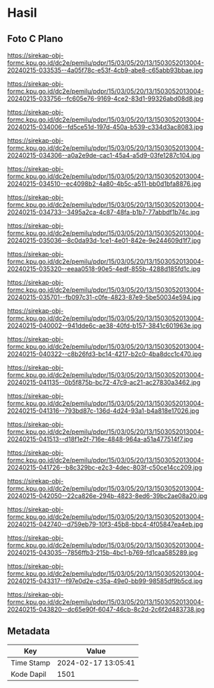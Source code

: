 # Hasil

## Foto C Plano

https://sirekap-obj-formc.kpu.go.id/dc2e/pemilu/pdpr/15/03/05/20/13/1503052013004-20240215-033535--4a05f78c-e53f-4cb9-abe8-c65abb93bbae.jpg

https://sirekap-obj-formc.kpu.go.id/dc2e/pemilu/pdpr/15/03/05/20/13/1503052013004-20240215-033756--fc605e76-9169-4ce2-83d1-99326abd08d8.jpg

https://sirekap-obj-formc.kpu.go.id/dc2e/pemilu/pdpr/15/03/05/20/13/1503052013004-20240215-034006--fd5ce51d-197d-450a-b539-c334d3ac8083.jpg

https://sirekap-obj-formc.kpu.go.id/dc2e/pemilu/pdpr/15/03/05/20/13/1503052013004-20240215-034306--a0a2e9de-cac1-45a4-a5d9-03fe1287c104.jpg

https://sirekap-obj-formc.kpu.go.id/dc2e/pemilu/pdpr/15/03/05/20/13/1503052013004-20240215-034510--ec4098b2-4a80-4b5c-a511-bb0d1bfa8876.jpg

https://sirekap-obj-formc.kpu.go.id/dc2e/pemilu/pdpr/15/03/05/20/13/1503052013004-20240215-034733--3495a2ca-4c87-48fa-b1b7-77abbdf1b74c.jpg

https://sirekap-obj-formc.kpu.go.id/dc2e/pemilu/pdpr/15/03/05/20/13/1503052013004-20240215-035036--8c0da93d-1ce1-4e01-842e-9e244609d1f7.jpg

https://sirekap-obj-formc.kpu.go.id/dc2e/pemilu/pdpr/15/03/05/20/13/1503052013004-20240215-035320--eeaa0518-90e5-4edf-855b-4288d185fd1c.jpg

https://sirekap-obj-formc.kpu.go.id/dc2e/pemilu/pdpr/15/03/05/20/13/1503052013004-20240215-035701--fb097c31-c0fe-4823-87e9-5be50034e594.jpg

https://sirekap-obj-formc.kpu.go.id/dc2e/pemilu/pdpr/15/03/05/20/13/1503052013004-20240215-040002--941dde6c-ae38-40fd-b157-3841c601963e.jpg

https://sirekap-obj-formc.kpu.go.id/dc2e/pemilu/pdpr/15/03/05/20/13/1503052013004-20240215-040322--c8b26fd3-bc14-4217-b2c0-4ba8dcc1c470.jpg

https://sirekap-obj-formc.kpu.go.id/dc2e/pemilu/pdpr/15/03/05/20/13/1503052013004-20240215-041135--0b5f875b-bc72-47c9-ac21-ac27830a3462.jpg

https://sirekap-obj-formc.kpu.go.id/dc2e/pemilu/pdpr/15/03/05/20/13/1503052013004-20240215-041316--793bd87c-136d-4d24-93a1-b4a818e17026.jpg

https://sirekap-obj-formc.kpu.go.id/dc2e/pemilu/pdpr/15/03/05/20/13/1503052013004-20240215-041513--d18f1e2f-716e-4848-964a-a51a477514f7.jpg

https://sirekap-obj-formc.kpu.go.id/dc2e/pemilu/pdpr/15/03/05/20/13/1503052013004-20240215-041726--b8c329bc-e2c3-4dec-803f-c50ce14cc209.jpg

https://sirekap-obj-formc.kpu.go.id/dc2e/pemilu/pdpr/15/03/05/20/13/1503052013004-20240215-042050--22ca826e-294b-4823-8ed6-39bc2ae08a20.jpg

https://sirekap-obj-formc.kpu.go.id/dc2e/pemilu/pdpr/15/03/05/20/13/1503052013004-20240215-042740--d759eb79-10f3-45b8-bbc4-4f05847ea4eb.jpg

https://sirekap-obj-formc.kpu.go.id/dc2e/pemilu/pdpr/15/03/05/20/13/1503052013004-20240215-043035--7856ffb3-215b-4bc1-b769-fd1caa585289.jpg

https://sirekap-obj-formc.kpu.go.id/dc2e/pemilu/pdpr/15/03/05/20/13/1503052013004-20240215-043317--f97e0d2e-c35a-49e0-bb99-98585df9b5cd.jpg

https://sirekap-obj-formc.kpu.go.id/dc2e/pemilu/pdpr/15/03/05/20/13/1503052013004-20240215-043820--dc65e90f-6047-46cb-8c2d-2c6f2d483738.jpg


## Metadata

| Key        | Value               |
| ---------- | ------------------- |
| Time Stamp | 2024-02-17 13:05:41 |
| Kode Dapil | 1501                |



